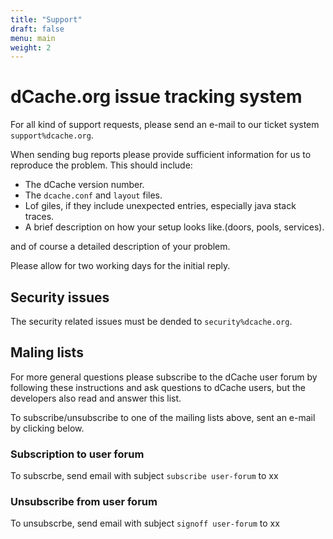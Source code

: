```yaml
---
title: "Support"
draft: false
menu: main
weight: 2
---
```


# dCache.org issue tracking system

For all kind of support requests, please send an e-mail to our ticket system `support%dcache.org`.

When sending bug reports please provide sufficient information for us to reproduce the problem. This should include:

- The dCache version number.
- The `dcache.conf` and `layout` files.
- Lof giles, if they include unexpected entries, especially java stack traces.
- A brief description on how your setup looks like.(doors, pools, services).

and of course a detailed description of your problem.

Please allow for two working days for the initial reply.

## Security issues

The security related issues must be dended to `security%dcache.org`.

## Maling lists

For more general questions please subscribe to the dCache user forum by following these instructions and ask questions to dCache users, but the developers also read and answer this list.

To subscribe/unsubscribe to one of the mailing lists above, sent an e-mail by clicking below.

### Subscription to user forum

To subscrbe, send email with subject `subscribe user-forum` to xx

### Unsubscribe from user forum

To unsubscrbe, send email with subject `signoff user-forum` to xx
